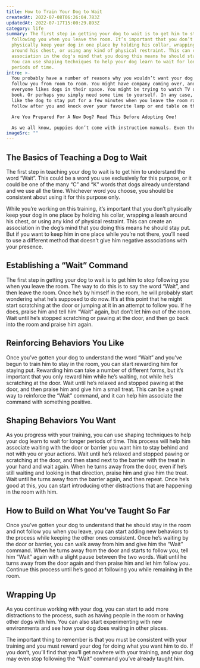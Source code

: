 ```yaml
---
title: How to Train Your Dog to Wait
createdAt: 2022-07-08T06:26:04.783Z
updatedAt: 2022-07-17T15:00:29.893Z
category: life
summary: The first step in getting your dog to wait is to get him to stop
  following you when you leave the room. It’s important that you don’t
  physically keep your dog in one place by holding his collar, wrapping a leash
  around his chest, or using any kind of physical restraint. This can create an
  association in the dog's mind that you doing this means he should stay put.
  You can use shaping techniques to help your dog learn to wait for longer
  periods of time.
intro: >-
  You probably have a number of reasons why you wouldn’t want your dog to
  follow you from room to room. You might have company coming over, and not
  everyone likes dogs in their space. You might be trying to watch TV or read a
  book. Or perhaps you simply need some time to yourself. In any case, you’d
  like the dog to stay put for a few minutes when you leave the room rather than
  follow after you and knock over your favorite lamp or end table on the way.

  Are You Prepared For A New Dog? Read This Before Adopting One! 

  As we all know, puppies don’t come with instruction manuals. Even though they’re smart animals, they also have their own ways of doing things that can leave us scratching our heads at times. They are not always willing to do what we want them to do with ease and grace.
imageSrc: ""
---
```


## The Basics of Teaching a Dog to Wait

The first step in teaching your dog to wait is to get him to understand the word “Wait”. This could be a word you use exclusively for this purpose, or it could be one of the many “C” and “K” words that dogs already understand and we use all the time. Whichever word you choose, you should be consistent about using it for this purpose only.

While you’re working on this training, it’s important that you don’t physically keep your dog in one place by holding his collar, wrapping a leash around his chest, or using any kind of physical restraint. This can create an association in the dog’s mind that you doing this means he should stay put. But if you want to keep him in one place while you’re not there, you’ll need to use a different method that doesn’t give him negative associations with your presence.

## Establishing a “Wait” Command

The first step in getting your dog to wait is to get him to stop following you when you leave the room. The way to do this is to say the word “Wait”, and then leave the room.
Once he’s by himself in the room, he will probably start wondering what he’s supposed to do now. It’s at this point that he might start scratching at the door or jumping at it in an attempt to follow you. If he does, praise him and tell him “Wait” again, but don’t let him out of the room.
Wait until he’s stopped scratching or pawing at the door, and then go back into the room and praise him again.

## Reinforcing Behaviors You Like

Once you’ve gotten your dog to understand the word “Wait” and you’ve begun to train him to stay in the room, you can start rewarding him for staying put. Rewarding him can take a number of different forms, but it’s important that you only reward him while he’s waiting, not while he’s scratching at the door.
Wait until he’s relaxed and stopped pawing at the door, and then praise him and give him a small treat.
This can be a great way to reinforce the “Wait” command, and it can help him associate the command with something positive.

## Shaping Behaviors You Want

As you progress with your training, you can use shaping techniques to help your dog learn to wait for longer periods of time. This process will help him associate waiting with the door or barrier you want him to stay behind and not with you or your actions.
Wait until he’s relaxed and stopped pawing or scratching at the door, and then stand next to the barrier with the treat in your hand and wait again.
When he turns away from the door, even if he’s still waiting and looking in that direction, praise him and give him the treat.
Wait until he turns away from the barrier again, and then repeat.
Once he’s good at this, you can start introducing other distractions that are happening in the room with him.

## How to Build on What You’ve Taught So Far

Once you’ve gotten your dog to understand that he should stay in the room and not follow you when you leave, you can start adding new behaviors to the process while keeping the other ones consistent.
Once he’s waiting by the door or barrier, you can walk away from him and give him the “Wait” command.
When he turns away from the door and starts to follow you, tell him “Wait” again with a slight pause between the two words.
Wait until he turns away from the door again and then praise him and let him follow you.
Continue this process until he’s good at following you while remaining in the room.

## Wrapping Up

As you continue working with your dog, you can start to add more distractions to the process, such as having people in the room or having other dogs with him. You can also start experimenting with new environments and see how your dog does waiting in other places.

The important thing to remember is that you must be consistent with your training and you must reward your dog for doing what you want him to do. If you don’t, you’ll find that you’ll get nowhere with your training, and your dog may even stop following the “Wait” command you’ve already taught him.
